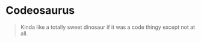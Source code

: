Codeosaurus
===========
> Kinda like a totally sweet dinosaur if it was a code thingy except not at all.
